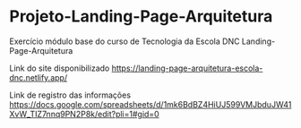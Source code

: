 # Projeto-Landing-Page-Arquitetura
Exercício módulo  base do curso de Tecnologia da Escola DNC Landing-Page-Arquitetura

Link do site disponibilizado https://landing-page-arquitetura-escola-dnc.netlify.app/

Link de registro das informações https://docs.google.com/spreadsheets/d/1mk6BdBZ4HiUJ599VMJbduJW41XvW_TIZ7nnq9PN2P8k/edit?pli=1#gid=0

